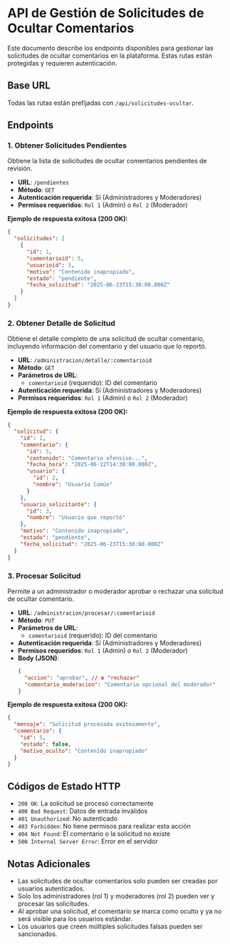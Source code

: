 # API de Gestión de Solicitudes de Ocultar Comentarios

Este documento describe los endpoints disponibles para gestionar las solicitudes de ocultar comentarios en la plataforma. Estas rutas están protegidas y requieren autenticación.

## Base URL

Todas las rutas están prefijadas con `/api/solicitudes-ocultar`.

## Endpoints

### 1. Obtener Solicitudes Pendientes

Obtiene la lista de solicitudes de ocultar comentarios pendientes de revisión.

- **URL**: `/pendientes`
- **Método**: `GET`
- **Autenticación requerida**: Sí (Administradores y Moderadores)
- **Permisos requeridos**: `Rol 1` (Admin) o `Rol 2` (Moderador)

**Ejemplo de respuesta exitosa (200 OK):**
```json
{
  "solicitudes": [
    {
      "id": 1,
      "comentarioid": 5,
      "usuarioid": 3,
      "motivo": "Contenido inapropiado",
      "estado": "pendiente",
      "fecha_solicitud": "2025-06-23T15:30:00.000Z"
    }
  ]
}
```

### 2. Obtener Detalle de Solicitud

Obtiene el detalle completo de una solicitud de ocultar comentario, incluyendo información del comentario y del usuario que lo reportó.

- **URL**: `/administracion/detalle/:comentarioid`
- **Método**: `GET`
- **Parámetros de URL**:
  - `comentarioid` (requerido): ID del comentario
- **Autenticación requerida**: Sí (Administradores y Moderadores)
- **Permisos requeridos**: `Rol 1` (Admin) o `Rol 2` (Moderador)

**Ejemplo de respuesta exitosa (200 OK):**
```json
{
  "solicitud": {
    "id": 1,
    "comentario": {
      "id": 5,
      "contenido": "Comentario ofensivo...",
      "fecha_hora": "2025-06-22T14:30:00.000Z",
      "usuario": {
        "id": 2,
        "nombre": "Usuario Común"
      }
    },
    "usuario_solicitante": {
      "id": 3,
      "nombre": "Usuario que reportó"
    },
    "motivo": "Contenido inapropiado",
    "estado": "pendiente",
    "fecha_solicitud": "2025-06-23T15:30:00.000Z"
  }
}
```

### 3. Procesar Solicitud

Permite a un administrador o moderador aprobar o rechazar una solicitud de ocultar comentario.

- **URL**: `/administracion/procesar/:comentarioid`
- **Método**: `PUT`
- **Parámetros de URL**:
  - `comentarioid` (requerido): ID del comentario
- **Autenticación requerida**: Sí (Administradores y Moderadores)
- **Permisos requeridos**: `Rol 1` (Admin) o `Rol 2` (Moderador)
- **Body (JSON)**:
  ```json
  {
    "accion": "aprobar", // o "rechazar"
    "comentario_moderacion": "Comentario opcional del moderador"
  }
  ```

**Ejemplo de respuesta exitosa (200 OK):**
```json
{
  "mensaje": "Solicitud procesada exitosamente",
  "comentario": {
    "id": 5,
    "estado": false,
    "motivo_oculto": "Contenido inapropiado"
  }
}
```

## Códigos de Estado HTTP

- `200 OK`: La solicitud se procesó correctamente
- `400 Bad Request`: Datos de entrada inválidos
- `401 Unauthorized`: No autenticado
- `403 Forbidden`: No tiene permisos para realizar esta acción
- `404 Not Found`: El comentario o la solicitud no existe
- `500 Internal Server Error`: Error en el servidor

## Notas Adicionales

- Las solicitudes de ocultar comentarios solo pueden ser creadas por usuarios autenticados.
- Solo los administradores (rol 1) y moderadores (rol 2) pueden ver y procesar las solicitudes.
- Al aprobar una solicitud, el comentario se marca como oculto y ya no será visible para los usuarios estándar.
- Los usuarios que creen múltiples solicitudes falsas pueden ser sancionados.
